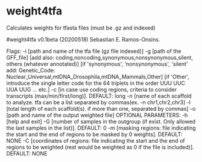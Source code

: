 # weight4tfa
Calculates weights for tfasta files (must be .gz and indexed)

#weight4tfa v0.1beta (20200518) Sebastian E. Ramos-Onsins.

Flags:
      -i [path and name of the tfa file (gz file indexed)]
      -g [path of the GFF_file]
         [add also: coding,noncoding,synonymous,nonsynonymous,silent, others (whatever annotated)]
         [if 'synonymous', 'nonsynonymous', 'silent' add: Genetic_Code: Nuclear_Universal,mtDNA_Drosophila,mtDNA_Mammals,Other]
         [if 'Other', introduce the single letter code for the 64 triplets in the order UUU UUC UUA UUG ... etc.]
      -c [in case use coding regions, criteria to consider transcripts (max/min/first/long)]. DEFAULT: long
      -n [name of each scaffold to analyze. tfa can be a list separated by commas(ex. -n chr1,chr2,chr3]
      -l [total length of each scaffold(s). if more than one, separated by commas]
      -o [path and name of the output weighted file]
   OPTIONAL PARAMETERS:
      -h [help and exit]
      -G [number of samples in the outgroup (if exist. Only allowed the last samples in the list)]. DEFAULT: 0
      -m [masking regions: file indicating the start and the end of regions to be masked by 0 weights]. DEFAULT: NONE
      -C [coordinates of regions: file indicating the start and the end of regions to be weighted (rest would be weighted as 0 if the file is included)]. DEFAULT: NONE

